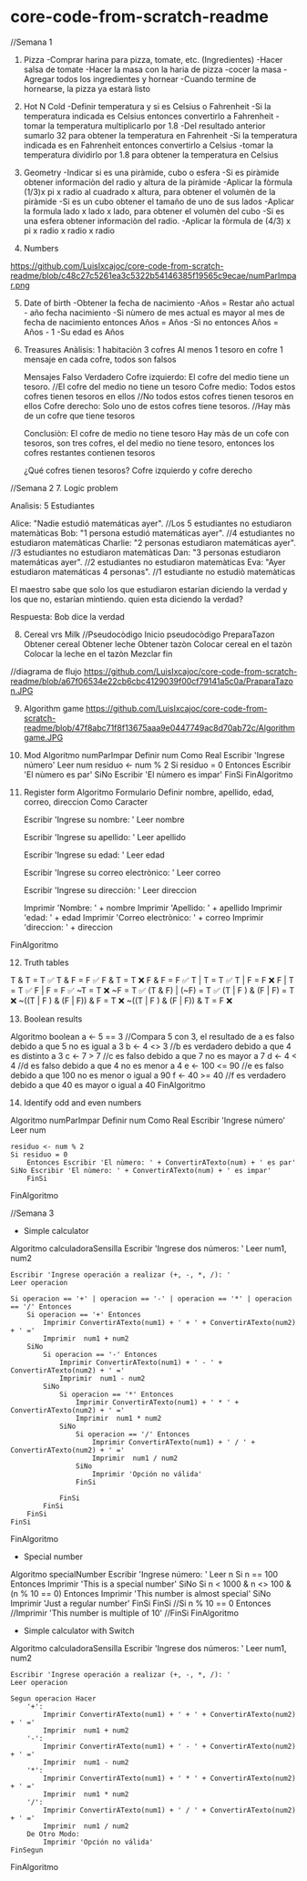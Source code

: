 # core-code-from-scratch-readme
//Semana 1
1. Pizza
    -Comprar harina para pizza, tomate, etc. (Ingredientes)
    -Hacer salsa de tomate
    -Hacer la masa con la haria de pizza
    -cocer la masa
    -Agregar todos los ingredientes y hornear
    -Cuando termine de hornearse, la pizza ya estarà listo

2. Hot N Cold
    -Definir temperatura y si es Celsius o Fahrenheit
    -Si la temperatura indicada es Celsius entonces convertirlo a Fahrenheit
    -tomar la temperatura multiplicarlo por 1.8
    -Del resultado anterior sumarlo 32 para obtener la temperatura en Fahrenheit
    -Si la temperatura indicada es en Fahrenheit entonces convertirlo a Celsius
    -tomar la temperatura dividirlo por 1.8 para obtener la temperatura en Celsius

3. Geometry
    -Indicar si es una piràmide, cubo o esfera
    -Si es piràmide obtener informaciòn del radio y altura de la piràmide
    -Aplicar la fòrmula (1/3)x pi x radio al cuadrado x altura, para obtener el volumèn de la piràmide
    -Si es un cubo obtener el tamaño de uno de sus lados
    -Aplicar la formula lado x lado x lado, para obtener el volumèn del cubo
    -Si es una esfera obtener informaciòn del radio.
    -Aplicar la fòrmula de (4/3) x pi x radio x radio x radio

4. Numbers

https://github.com/LuisIxcajoc/core-code-from-scratch-readme/blob/c48c27c5261ea3c5322b54146385f19565c9ecae/numParImpar.png

5. Date of birth
    -Obtener la fecha de nacimiento
    -Años = Restar año actual - año fecha nacimiento
    -Si nùmero de mes actual es mayor al mes de fecha de nacimiento entonces Años = Años
    -Si no entonces Años = Años - 1
    -Su edad es Años

6. Treasures
    Anàlisis:
    1 habitaciòn
    3 cofres
    Al menos 1 tesoro en cofre
    1 mensaje en cada cofre, todos son falsos

    Mensajes
    Falso                                                     Verdadero
    Cofre izquierdo: El cofre del medio tiene un tesoro.      //El cofre del medio no tiene un tesoro
    Cofre medio: Todos estos cofres tienen tesoros en ellos   //No todos estos cofres tienen tesoros en ellos
    Cofre derecho: Solo uno de estos cofres tiene tesoros.    //Hay màs de un cofre que tiene tesoros

    Conclusiòn:
    El cofre de medio no tiene tesoro
    Hay màs de un cofe con tesoros, son tres cofres, el del medio no tiene tesoro, entonces los cofres restantes contienen tesoros
    
    ¿Qué cofres tienen tesoros?
    Cofre izquierdo y cofre derecho


//Semana 2
7. Logic problem

Analìsis:
5 Estudiantes

Alice: "Nadie estudió matemáticas ayer".               //Los 5 estudiantes no estudiaron matemàticas
Bob: "1 persona estudió matemáticas ayer".             //4 estudiantes no estudiaron matemàticas
Charlie: "2 personas estudiaron matemáticas ayer".     //3 estudiantes no estudiaron matemàticas
Dan: "3 personas estudiaron matemáticas ayer".         //2 estudiantes no estudiaron matemàticas
Eva: "Ayer estudiaron matemáticas 4 personas".         //1 estudiante no estudiò matemàticas

El maestro sabe que solo los que estudiaron estarían diciendo la verdad y los que no, estarían mintiendo. quien esta diciendo la verdad?

Respuesta: Bob dice la verdad


8. Cereal vrs Milk
//Pseudocòdigo
Inicio pseudocòdigo PreparaTazon
Obtener cereal
Obtener leche
Obtener tazòn
Colocar cereal en el tazòn
Colocar la leche en el tazòn
Mezclar
fin

//diagrama de flujo
https://github.com/LuisIxcajoc/core-code-from-scratch-readme/blob/a67f06534e22cb6cbc4129039f00cf79141a5c0a/PraparaTazon.JPG

9. Algorithm game
https://github.com/LuisIxcajoc/core-code-from-scratch-readme/blob/47f8abc71f8f13675aaa9e0447749ac8d70ab72c/Algorithmgame.JPG

10. Mod
Algoritmo numParImpar
	Definir num Como Real
	Escribir 'Ingrese número'
	Leer num
	residuo <- num % 2
	Si residuo = 0 Entonces
		Escribir 'El nùmero es par'
	SiNo
		Escribir 'El nùmero es impar'
	FinSi
FinAlgoritmo

11. Register form
Algoritmo Formulario
	Definir nombre, apellido, edad, correo, direccion Como Caracter

	Escribir 'Ingrese su nombre: '
	Leer nombre

	Escribir 'Ingrese su apellido: '
	Leer apellido

	Escribir 'Ingrese su edad: '
	Leer edad

	Escribir 'Ingrese su correo electrònico: '
	Leer correo

	Escribir 'Ingrese su direcciòn: '
	Leer direccion

	Imprimir 'Nombre: ' + nombre
	Imprimir 'Apellido: ' + apellido
	Imprimir 'edad: ' + edad
	Imprimir 'Correo electrònico: ' + correo
	Imprimir 'direccion: ' + direccion

FinAlgoritmo


12. Truth tables

T & T = T                            ✅
T & F = F                            ✅
F & T = T                            ❌
F & F = F                            ✅
T | T = T                            ✅
T | F = F                            ❌
F | T = T                            ✅
F | F = F                            ✅
~T = T                               ❌
~F = T                               ✅
(T & F) | (~F) = T                   ✅
(T | F ) & (F | F) = T               ❌
~((T | F ) & (F | F)) & F = T        ❌
~((T | F ) & (F | F)) & T = F        ❌


13. Boolean results

Algoritmo boolean
	a <- 5 == 3
	//Compara 5 con 3, el resultado de a es falso debido a que 5 no es igual a 3
	b <- 4 <> 3
	//b es verdadero debido a que 4 es distinto a 3
	c <- 7 > 7
	//c es falso debido a que 7 no es mayor a 7
	d <- 4 < 4
	//d es falso debido a que 4 no es menor a 4
	e <- 100 <= 90
	//e es falso debido a que 100 no es menor o igual a 90
	f <- 40 >= 40
	//f es verdadero debido a que 40 es mayor o igual a 40
FinAlgoritmo


14. Identify odd and even numbers

Algoritmo numParImpar
	Definir num Como Real
	Escribir 'Ingrese número'
	Leer num

	residuo <- num % 2
	Si residuo = 0
		Entonces Escribir 'El nùmero: ' + ConvertirATexto(num) + ' es par'
	SiNo Escribir 'El nùmero: ' + ConvertirATexto(num) + ' es impar'
		FinSi
FinAlgoritmo


//Semana 3
- Simple calculator

Algoritmo calculadoraSensilla
	Escribir 'Ingrese dos números: '
	Leer num1, num2
	
	Escribir 'Ingrese operación a realizar (+, -, *, /): '
	Leer operacion

	Si operacion == '+' | operacion == '-' | operacion == '*' | operacion == '/' Entonces
		Si operacion == '+' Entonces
			Imprimir ConvertirATexto(num1) + ' + ' + ConvertirATexto(num2) + ' ='
			Imprimir  num1 + num2
		SiNo
			Si operacion == '-' Entonces
				Imprimir ConvertirATexto(num1) + ' - ' + ConvertirATexto(num2) + ' ='
				Imprimir  num1 - num2
			SiNo
				Si operacion == '*' Entonces
					Imprimir ConvertirATexto(num1) + ' * ' + ConvertirATexto(num2) + ' ='
					Imprimir  num1 * num2
				SiNo
					Si operacion == '/' Entonces
						Imprimir ConvertirATexto(num1) + ' / ' + ConvertirATexto(num2) + ' ='
						Imprimir  num1 / num2
					SiNo
						Imprimir 'Opción no válida'
					FinSi
					
				FinSi
			FinSi
		FinSi
	FinSi
FinAlgoritmo


- Special number

Algoritmo specialNumber
	Escribir 'Ingrese número: '
	Leer n
	Si n == 100 Entonces
		Imprimir 'This is a special number'
	SiNo
		Si n < 1000 & n <> 100 & (n % 10 == 0) Entonces
			Imprimir 'This number is almost special'
		SiNo
			Imprimir 'Just a regular number'
		FinSi
	FinSi
	//Si n % 10 == 0 Entonces
		//Imprimir 'This number is multiple of 10'
	//FinSi
FinAlgoritmo


- Simple calculator with Switch

Algoritmo calculadoraSensilla
	Escribir 'Ingrese dos números: '
	Leer num1, num2

	Escribir 'Ingrese operación a realizar (+, -, *, /): '
	Leer operacion
	
	Segun operacion Hacer
		'+':
			Imprimir ConvertirATexto(num1) + ' + ' + ConvertirATexto(num2) + ' ='
			Imprimir  num1 + num2
		'-':
			Imprimir ConvertirATexto(num1) + ' - ' + ConvertirATexto(num2) + ' ='
			Imprimir  num1 - num2
		'*':
			Imprimir ConvertirATexto(num1) + ' * ' + ConvertirATexto(num2) + ' ='
			Imprimir  num1 * num2
		'/':
			Imprimir ConvertirATexto(num1) + ' / ' + ConvertirATexto(num2) + ' ='
			Imprimir  num1 / num2
		De Otro Modo:
			Imprimir 'Opción no válida'
	FinSegun
FinAlgoritmo
